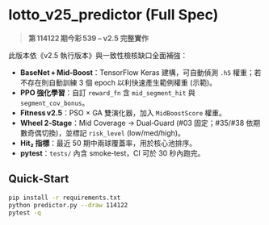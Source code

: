 
# lotto_v25_predictor (Full Spec)

> **第 114122 期今彩 539 – v2.5 完整實作**

此版本依《v2.5 執行版本》與一致性檢核缺口全面補強：

* **BaseNet + Mid‑Boost**：TensorFlow Keras 建構，可自動偵測 `.h5` 權重；若不存在則自動訓練 3 個 epoch 以利快速產生範例權重 (示範)。
* **PPO 強化學習**：自訂 `reward_fn` 含 `mid_segment_hit` 與 `segment_cov_bonus`。
* **Fitness v2.5**：PSO × GA 雙演化器，加入 `MidBoostScore` 權重。
* **Wheel 2‑Stage**：Mid Coverage → Dual‑Guard (#03 固定；#35/#38 依期數奇偶切換)，並標記 `risk_level` (low/med/high)。
* **Hit₂ 指標**：最近 50 期中兩球覆蓋率，用於核心池排序。
* **pytest**：`tests/` 內含 smoke‑test，CI 可於 30 秒內跑完。

## Quick‑Start

```bash
pip install -r requirements.txt
python predictor.py --draw 114122
pytest -q
```
